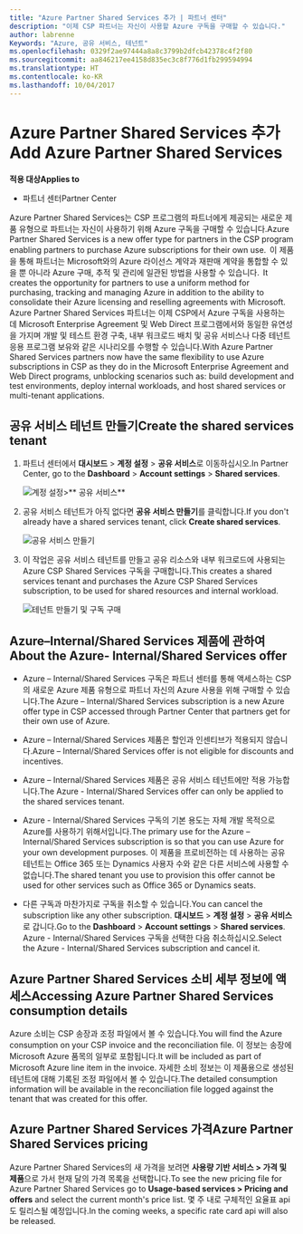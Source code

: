 ```yaml
---
title: "Azure Partner Shared Services 추가 | 파트너 센터"
description: "이제 CSP 파트너는 자신이 사용할 Azure 구독을 구매할 수 있습니다."
author: labrenne
Keywords: "Azure, 공유 서비스, 테넌트"
ms.openlocfilehash: 0329f2ae97444a8a8c3799b2dfcb42378c4f2f80
ms.sourcegitcommit: aa846217ee4158d835ec3c8f776d1fb299594994
ms.translationtype: HT
ms.contentlocale: ko-KR
ms.lasthandoff: 10/04/2017
---
```

# <a name="add-azure-partner-shared-services"></a><span data-ttu-id="d1d47-104">Azure Partner Shared Services 추가</span><span class="sxs-lookup"><span data-stu-id="d1d47-104">Add Azure Partner Shared Services</span></span>

**<span data-ttu-id="d1d47-105">적용 대상</span><span class="sxs-lookup"><span data-stu-id="d1d47-105">Applies to</span></span>**

-  <span data-ttu-id="d1d47-106">파트너 센터</span><span class="sxs-lookup"><span data-stu-id="d1d47-106">Partner Center</span></span>

<span data-ttu-id="d1d47-107">Azure Partner Shared Services는 CSP 프로그램의 파트너에게 제공되는 새로운 제품 유형으로 파트너는 자신이 사용하기 위해 Azure 구독을 구매할 수 있습니다.</span><span class="sxs-lookup"><span data-stu-id="d1d47-107">Azure Partner Shared Services is a new offer type for partners in the CSP program enabling partners to purchase Azure subscriptions for their own use.</span></span><span data-ttu-id="d1d47-108">  이 제품을 통해 파트너는 Microsoft와의 Azure 라이선스 계약과 재판매 계약을 통합할 수 있을 뿐 아니라 Azure 구매, 추적 및 관리에 일관된 방법을 사용할 수 있습니다.</span><span class="sxs-lookup"><span data-stu-id="d1d47-108">  It creates the opportunity for partners to use a uniform method for purchasing, tracking and managing Azure in addition to the ability to consolidate their Azure licensing and reselling agreements with Microsoft.</span></span> <span data-ttu-id="d1d47-109">Azure Partner Shared Services 파트너는 이제 CSP에서 Azure 구독을 사용하는 데 Microsoft Enterprise Agreement 및 Web Direct 프로그램에서와 동일한 유연성을 가지며 개발 및 테스트 환경 구축, 내부 워크로드 배치 및 공유 서비스나 다중 테넌트 응용 프로그램 보유와 같은 시나리오를 수행할 수 있습니다.</span><span class="sxs-lookup"><span data-stu-id="d1d47-109">With Azure Partner Shared Services partners now have the same flexibility to use Azure subscriptions in CSP as they do in the Microsoft Enterprise Agreement and Web Direct programs, unblocking scenarios such as:  build development and test environments, deploy internal workloads, and host shared services or multi-tenant applications.</span></span>  

## <a name="create-the-shared-services-tenant"></a><span data-ttu-id="d1d47-110">공유 서비스 테넌트 만들기</span><span class="sxs-lookup"><span data-stu-id="d1d47-110">Create the shared services tenant</span></span>

1. <span data-ttu-id="d1d47-111">파트너 센터에서 **대시보드** > **계정 설정** > **공유 서비스**로 이동하십시오.</span><span class="sxs-lookup"><span data-stu-id="d1d47-111">In Partner Center, go to the **Dashboard** > **Account settings** > **Shared services**.</span></span>

    ![**계정 설정**>** 공유 서비스**](images/sharedservices2.png)

2. <span data-ttu-id="d1d47-113">공유 서비스 테넌트가 아직 없다면 **공유 서비스 만들기**를 클릭합니다.</span><span class="sxs-lookup"><span data-stu-id="d1d47-113">If you don't already have a shared services tenant, click **Create shared services**.</span></span>

    ![공유 서비스 만들기](images/sharedservices3.png)

3. <span data-ttu-id="d1d47-115">이 작업은 공유 서비스 테넌트를 만들고 공유 리소스와 내부 워크로드에 사용되는 Azure CSP Shared Services 구독을 구매합니다.</span><span class="sxs-lookup"><span data-stu-id="d1d47-115">This creates a shared services tenant and purchases the Azure CSP Shared Services subscription, to be used for shared resources and internal workload.</span></span>

    ![테넌트 만들기 및 구독 구매](images/sharedservices5.png)

## <a name="about-the-azure--internalshared-services-offer"></a><span data-ttu-id="d1d47-117">Azure–Internal/Shared Services 제품에 관하여</span><span class="sxs-lookup"><span data-stu-id="d1d47-117">About the Azure- Internal/Shared Services offer</span></span>

- <span data-ttu-id="d1d47-118">Azure – Internal/Shared Services 구독은 파트너 센터를 통해 액세스하는 CSP의 새로운 Azure 제품 유형으로 파트너 자신의 Azure 사용을 위해 구매할 수 있습니다.</span><span class="sxs-lookup"><span data-stu-id="d1d47-118">The Azure – Internal/Shared Services subscription is a new Azure offer type in CSP accessed through Partner Center that partners get for their own use of Azure.</span></span> 

- <span data-ttu-id="d1d47-119">Azure – Internal/Shared Services 제품은 할인과 인센티브가 적용되지 않습니다.</span><span class="sxs-lookup"><span data-stu-id="d1d47-119">Azure – Internal/Shared Services offer is not eligible for discounts and incentives.</span></span>

- <span data-ttu-id="d1d47-120">Azure – Internal/Shared Services 제품은 공유 서비스 테넌트에만 적용 가능합니다.</span><span class="sxs-lookup"><span data-stu-id="d1d47-120">The Azure - Internal/Shared Services offer can only be applied to the shared services tenant.</span></span>

- <span data-ttu-id="d1d47-121">Azure - Internal/Shared Services 구독의 기본 용도는 자체 개발 목적으로 Azure를 사용하기 위해서입니다.</span><span class="sxs-lookup"><span data-stu-id="d1d47-121">The primary use for the Azure – Internal/Shared Services subscription is so that you can use Azure for your own development purposes.</span></span> <span data-ttu-id="d1d47-122">이 제품을 프로비전하는 데 사용하는 공유 테넌트는 Office 365 또는 Dynamics 사용자 수와 같은 다른 서비스에 사용할 수 없습니다.</span><span class="sxs-lookup"><span data-stu-id="d1d47-122">The shared tenant you use to provision this offer cannot be used for other services such as Office 365 or Dynamics seats.</span></span> 

- <span data-ttu-id="d1d47-123">다른 구독과 마찬가지로 구독을 취소할 수 있습니다.</span><span class="sxs-lookup"><span data-stu-id="d1d47-123">You can cancel the subscription like any other subscription.</span></span> <span data-ttu-id="d1d47-124">**대시보드** > **계정 설정** > **공유 서비스**로 갑니다.</span><span class="sxs-lookup"><span data-stu-id="d1d47-124">Go to the **Dashboard** > **Account settings** > **Shared services**.</span></span> <span data-ttu-id="d1d47-125">Azure - Internal/Shared Services 구독을 선택한 다음 취소하십시오.</span><span class="sxs-lookup"><span data-stu-id="d1d47-125">Select the Azure - Internal/Shared Services subscription and cancel it.</span></span>

## <a name="accessing-azure-partner-shared-services-consumption-details"></a><span data-ttu-id="d1d47-126">Azure Partner Shared Services 소비 세부 정보에 액세스</span><span class="sxs-lookup"><span data-stu-id="d1d47-126">Accessing Azure Partner Shared Services consumption details</span></span>

<span data-ttu-id="d1d47-127">Azure 소비는 CSP 송장과 조정 파일에서 볼 수 있습니다.</span><span class="sxs-lookup"><span data-stu-id="d1d47-127">You will find the Azure consumption on your CSP invoice and the reconciliation file.</span></span> <span data-ttu-id="d1d47-128">이 정보는 송장에 Microsoft Azure 품목의 일부로 포함됩니다.</span><span class="sxs-lookup"><span data-stu-id="d1d47-128">It will be included as part of Microsoft Azure line item in the invoice.</span></span> <span data-ttu-id="d1d47-129">자세한 소비 정보는 이 제품용으로 생성된 테넌트에 대해 기록된 조정 파일에서 볼 수 있습니다.</span><span class="sxs-lookup"><span data-stu-id="d1d47-129">The detailed consumption information will be available in the reconciliation file logged against the tenant that was created for this offer.</span></span> 

## <a name="azure-partner-shared-services-pricing"></a><span data-ttu-id="d1d47-130">Azure Partner Shared Services 가격</span><span class="sxs-lookup"><span data-stu-id="d1d47-130">Azure Partner Shared Services pricing</span></span>

<span data-ttu-id="d1d47-131">Azure Partner Shared Services의 새 가격을 보려면 **사용량 기반 서비스 > 가격 및 제품**으로 가서 현재 달의 가격 목록을 선택합니다.</span><span class="sxs-lookup"><span data-stu-id="d1d47-131">To see the new pricing file for Azure Partner Shared Services go to **Usage-based services > Pricing and offers** and select the current month's price list.</span></span> <span data-ttu-id="d1d47-132">몇 주 내로 구체적인 요율표 api도 릴리스될 예정입니다.</span><span class="sxs-lookup"><span data-stu-id="d1d47-132">In the coming weeks, a specific rate card api will also be released.</span></span>


